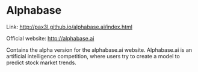 # Alphabase
Link: http://pax3l.github.io/alphabase.ai/index.html

Official website: http://alphabase.ai

Contains the alpha version for the alphabase.ai website. Alphabase.ai is an artificial intelligence competition, where users try to create a model to predict stock market trends.

